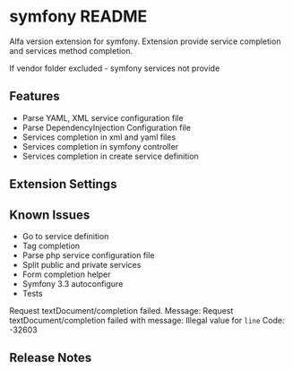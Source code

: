 # symfony README
Alfa version extension for symfony. Extension provide service completion and services method completion.

If vendor folder excluded - symfony services not provide

## Features
* Parse YAML, XML service configuration file
* Parse DependencyInjection Configuration file
* Services completion in xml and yaml files
* Services completion in symfony controller
* Services completion in create service definition

## Extension Settings

## Known Issues
* Go to service definition
* Tag completion
* Parse php service configuration file
* Split public and private services
* Form completion helper
* Symfony 3.3 autoconfigure 
* Tests

Request textDocument/completion failed.
  Message: Request textDocument/completion failed with message: Illegal value for `line`
  Code: -32603 

## Release Notes
